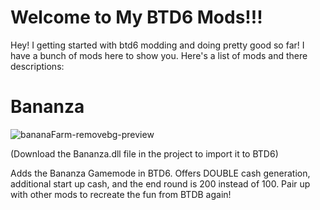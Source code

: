 # Welcome to My BTD6 Mods!!!
Hey!
I getting started with btd6 modding and doing pretty good so far! I have a bunch of mods here to show you.
Here's a list of mods and there descriptions:



# Bananza

![bananaFarm-removebg-preview](https://user-images.githubusercontent.com/107856947/235254914-c86a5fd0-622a-4d1f-875a-bec275593521.png)

(Download the Bananza.dll file in the project to import it to BTD6)

Adds the Bananza Gamemode in BTD6. Offers DOUBLE cash generation, additional start up cash, and the end round is 200 instead of 100. Pair up with other mods to recreate the fun from BTDB again!

